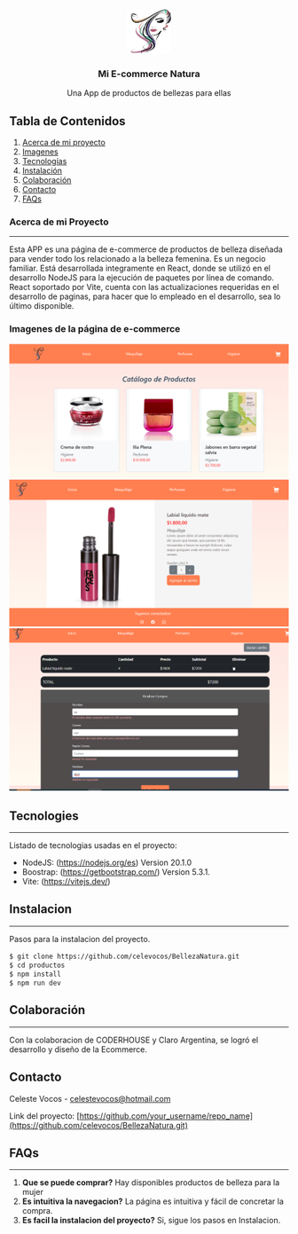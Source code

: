 <!-- Improved compatibility of back to top link: See: https://github.com/othneildrew/Best-README-Template/pull/73 -->
<a name="readme-top"></a>


<!-- PROJECT LOGO -->
<br />
<div align="center">
  <a href="https://github.com/othneildrew/Best-README-Template">
    <img src="./src/assets/logo6.png" alt="Logo" width="80" height="80">
  </a>

  <h3 align="center">Mi E-commerce Natura</h3>

  <p align="center">
   Una App de productos de bellezas para ellas
    <br />
  </p>
</div>

<!-- TABLE OF CONTENTS -->

## Tabla de Contenidos
1. [Acerca de mi proyecto](#acerca-de-mi-proyecto)
2. [Imagenes](#imagenes-de-la-página-de-e-commerce)
2. [Tecnologías](#tecnologies)
3. [Instalación](#instalacion)
4. [Colaboración](#colaboración)
5. [Contacto](#contacto)
5. [FAQs](#faqs)


### Acerca de mi Proyecto
***
Esta APP es una página de e-commerce de productos de belleza diseñada para vender todo los relacionado a la belleza femenina. Es un negocio familiar.
Está desarrollada integramente en React, donde se utilizó en el desarrollo NodeJS para la ejecución de paquetes por línea de comando.
React soportado por Vite, cuenta con las actualizaciones requeridas en el desarrollo de paginas, para hacer que lo empleado en el desarrollo, sea lo último disponible.

### Imagenes de la página de e-commerce
![Alt text](imagen1.png)
![Alt text](imagen2.png)
![Alt text](imagen3.png)


## Tecnologies
***
Listado de tecnologias usadas en el proyecto:
* NodeJS: (https://nodejs.org/es) Version 20.1.0 
* Boostrap: (https://getbootstrap.com/) Version 5.3.1.
* Vite: (https://vitejs.dev/)


## Instalacion
***
Pasos para la instalacion del proyecto. 
```
$ git clone https://github.com/celevocos/BellezaNatura.git
$ cd productos
$ npm install
$ npm run dev
```

## Colaboración
***
Con la colaboracion de CODERHOUSE y Claro Argentina, se logró el desarrollo y diseño de la Ecommerce.


<!-- CONTACT -->
## Contacto

Celeste Vocos  - celestevocos@hotmail.com

Link del proyecto: [https://github.com/your_username/repo_name](https://github.com/celevocos/BellezaNatura.git)


## FAQs
***
1. **Que se puede comprar?**
 Hay disponibles productos de belleza para la mujer
2. **Es intuitiva la navegacion?**
La página es intuitiva y fácil de concretar la compra.
3. **Es facil la instalacion del proyecto?**
 Si, sigue los pasos en Instalacion.




